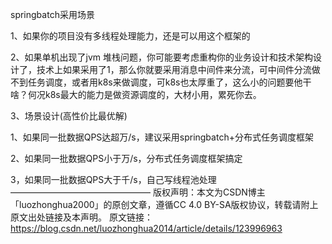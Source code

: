 springbatch采用场景

1、如果你的项目没有多线程处理能力，还是可以用这个框架的

2、如果单机出现了jvm 堆栈问题，你可能要考虑重构你的业务设计和技术架构设计了，技术上如果采用了1，那么你就要采用消息中间件来分流，可中间件分流做不到任务调度，或者用k8s来做调度，可k8s也太厚重了，这么小的问题要他干啥？何况k8s最大的能力是做资源调度的，大材小用，累死你去。

3、场景设计(高性价比最优解)

1、如果同一批数据QPS达超万/s，建议采用springbatch+分布式任务调度框架

2、如果同一批数据QPS小于万/s，分布式任务调度框架搞定

3，如果同一批数据QPS大于千/s，自己写线程池处理
————————————————
版权声明：本文为CSDN博主「luozhonghua2000」的原创文章，遵循CC 4.0 BY-SA版权协议，转载请附上原文出处链接及本声明。
原文链接：https://blog.csdn.net/luozhonghua2014/article/details/123996963